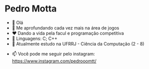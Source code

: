 <h1>Pedro Motta</h1>

- 👋 Olá
- 👀 Me aprofundando cada vez mais na área de jogos
- ❤️ Dando a vida pela facul e programação competitiva
- 📓 Linguagens: C; C++
- 🌱 Atualmente estudo na UFRRJ - Ciência da Computação (2 - 8)
<!-- - 💞️ I’m looking to collaborate on ... -->
- 📫 Você pode me seguir pelo instagram: https://www.instagram.com/pedrooomtt/

<!---
PedroCMotta-oficial/PedroCMotta-oficial is a ✨ special ✨ repository because its `README.md` (this file) appears on your GitHub profile.
You can click the Preview link to take a look at your changes.
--->
